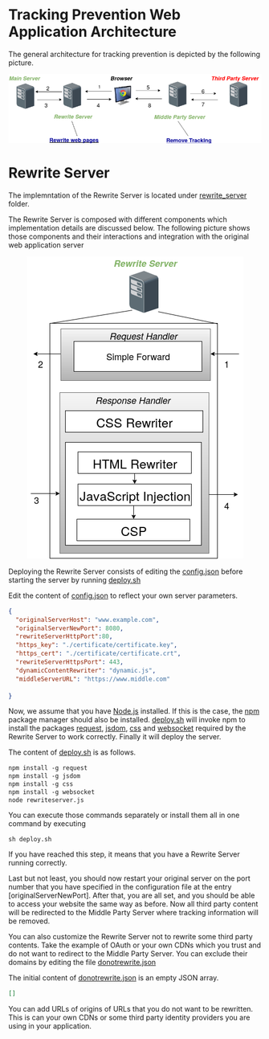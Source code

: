 # Tracking Prevention Web Application Architecture
 The general architecture for tracking prevention is depicted by the following picture. 
 <p align="center">
  <img src="images/narchitecture-2.png?raw=true" alt="Tracking Prevention Web Application Architecture"/>
</p>

# Rewrite Server
The implemntation of the Rewrite Server is located under [rewrite_server](rewrite_server) folder.

The Rewrite Server is composed with different components which implementation details are discussed below. The following picture shows those components and their interactions and integration with the original web application server

<p align="center">
  <img src="images/rewrite.png?raw=true" alt="Rewrite Server"/>
</p>

Deploying the Rewrite Server consists of editing the [config.json](config.json) before starting the server by running [deploy.sh](deploy.sh)

Edit the content of [config.json](config.json) to reflect your own server parameters.
```json 
{
  "originalServerHost": "www.example.com",
  "originalServerNewPort": 8080,
  "rewriteServerHttpPort":80,
  "https_key": "./certificate/certificate.key",
  "https_cert": "./certificate/certificate.crt",
  "rewriteServerHttpsPort": 443,
  "dynamicContentRewriter": "dynamic.js",
  "middleServerURL": "https://www.middle.com"

}
```

Now, we assume that you have [Node.js](https://nodejs.org) installed. If this is the case, the [npm](https://www.npmjs.com) package manager should also be installed. [deploy.sh](deploy.sh) will invoke npm to install the packages [request](https://www.npmjs.com/package/request), [jsdom](https://www.npmjs.com/package/jsdom), [css](https://www.npmjs.com/package/css) and [websocket](https://www.npmjs.com/package/websocket) required by the Rewrite Server to work correctly. Finally it will deploy the server.

The content of [deploy.sh](deploy.sh) is as follows.
```shell
npm install -g request
npm install -g jsdom
npm install -g css
npm install -g websocket
node rewriteserver.js
```
You can execute those commands separately or install them all in one command by executing
``` shell
sh deploy.sh
```
If you have reached this step, it means that you have a Rewrite Server running correctly.

Last but not least, you should now restart your original server on the port number that you have specified in the configuration file at the entry [originalServerNewPort]. After that, you are all set, and you should be able to access your website the same way as before. Now all third party content will be redirected to the Middle Party Server where tracking information will be removed.

You can also customize the Rewrite Server not to rewrite some third party contents. Take the example of OAuth or your own CDNs which you trust and do not want to redirect to the Middle Party Server. You can exclude their domains by editing the file [donotrewrite.json](donotrewrite.json)

The initial content of [donotrewrite.json](donotrewrite.json) is an empty JSON array. 
```json
[]
```
You can add URLs of origins of URLs that you do not want to be rewritten. This is can your own CDNs or some third party identity providers you are using in your application.

